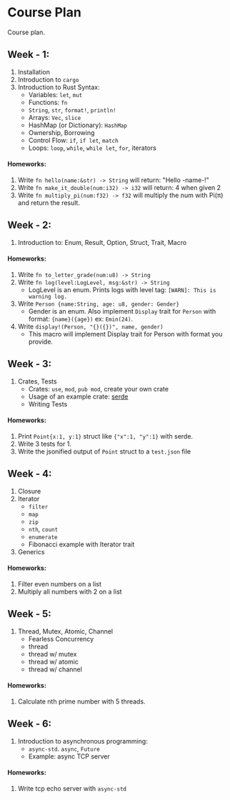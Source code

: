 # Course Plan
Course plan.

## Week - 1:
1. Installation
2. Introduction to `cargo`
3. Introduction to Rust Syntax:
	- Variables: `let`, `mut`
	- Functions: `fn`
	- `String`, `str`, `format!`, `println!`
	- Arrays: `Vec`, `slice`
	- HashMap (or Dictionary): `HashMap`
	- Ownership, Borrowing
	- Control Flow: `if`, `if let`, `match`
	- Loops: `loop`, `while`, `while let`, `for`, iterators
#### Homeworks:
1. Write `fn hello(name:&str) -> String` will return: "Hello -name-!"
2. Write `fn make_it_double(num:i32) -> i32` will return: 4 when given 2
3. Write `fn multiply_pi(num:f32) -> f32` will multiply the num with Pi(π) and return the result.
## Week - 2:
1. Introduction to: Enum, Result, Option, Struct, Trait, Macro
#### Homeworks:
1. Write `fn to_letter_grade(num:u8) -> String`
2. Write `fn log(level:LogLevel, msg:&str) -> String` 
   - LogLevel is an enum. Prints logs with level tag: `[WARN]: This is warning log.`
3. Write `Person {name:String, age: u8, gender: Gender}` 
   - Gender is an enum. Also implement `Display` trait for `Person` with format: `{name}({age})` ex: `Emin(24)`.
4. Write `display!(Person, "{}({})", name, gender)`
    - This macro will implement Display trait for Person with format you provide.
## Week - 3:
1. Crates, Tests
	- Crates: `use`, `mod`, `pub mod`, create your own crate
	- Usage of an example crate: [serde](https://docs.rs/serde/latest/serde/index.html)
	- Writing Tests
#### Homeworks:
1. Print `Point{x:1, y:1}` struct like `{"x":1, "y":1}` with serde.
2. Write 3 tests for 1.
3. Write the jsonified output of `Point` struct to a `test.json` file
## Week - 4:
1. Closure
2. Iterator
	- `filter`
	- `map`
	- `zip`
	- `nth`, `count`
	- `enumerate`
	- Fibonacci example with Iterator trait
3. Generics
#### Homeworks:
1. Filter even numbers on a list
2. Multiply all numbers with 2 on a list
## Week - 5:
1. Thread, Mutex, Atomic, Channel
	- Fearless Concurrency
	- thread
	- thread w/ mutex
	- thread w/ atomic
	- thread w/ channel
#### Homeworks:
1. Calculate nth prime number with 5 threads.
## Week - 6:
1. Introduction to asynchronous programming:
	- `async-std`. `async`, `Future`
	- Example: async TCP server
#### Homeworks:
1. Write tcp echo server with `async-std`
